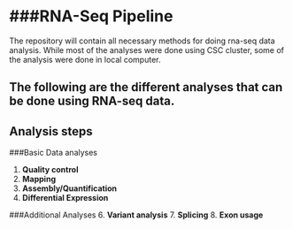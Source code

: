 ###RNA-Seq Pipeline
===========================
The repository will contain all necessary methods for doing rna-seq data analysis. While most of the analyses were done using CSC cluster, some of the analysis were done in local computer.

The following are the different analyses that can be done using RNA-seq data.
----------
Analysis steps
----------
###Basic Data analyses
1. **Quality control**
2. **Mapping**
3. **Assembly/Quantification**
4. **Differential Expression**


###Additional Analyses
6. **Variant analysis**
7. **Splicing**
8. **Exon usage**
